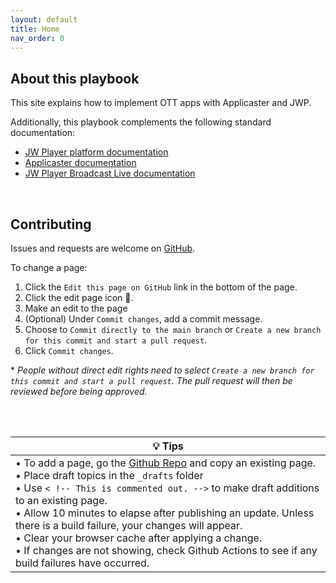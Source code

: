 ```yaml
---
layout: default
title: Home
nav_order: 0
---
```

## About this playbook
This site explains how to implement OTT apps with Applicaster and JWP.

Additionally, this playbook complements the following standard documentation:
- [JW Player platform documentation](https://docs.jwplayer.com) 
- [Applicaster documentation](https://docs.applicaster.com/)
- <a href="https://docs.vualto.com/en/latest/" target="_blank">JW Player Broadcast Live documentation</a>

<br />

## Contributing
Issues and requests are welcome on [GitHub](https://github.com/jwplayer/applicaster-docs).

To change a page:
1. Click the `Edit this page on GitHub` link in the bottom of the page.
2. Click the edit page icon 🧷.
3. Make an edit to the page
4. (Optional) Under `Commit changes`, add a commit message.
5. Choose to `Commit directly to the main branch` or `Create a new branch for this commit and start a pull request`.
6. Click `Commit changes`.

\* *People without direct edit rights need to select `Create a new branch for this commit and start a pull request`. The pull request will then be reviewed before being approved.*

<br />
<br />

| 💡 **Tips** |
|--- |
| &bull; To add a page, go the [Github Repo](https://github.com/jwplayer/applicaster-docs) and copy an existing page.<br />&bull; Place draft topics in the `_drafts` folder<br />&bull; Use `< !-- This is commented out. -->` to make draft additions to an existing page.<br />&bull; Allow 10 minutes to elapse after publishing an update. Unless there is a build failure, your changes will appear.<br />&bull; Clear your browser cache after applying a change.<br />&bull; If changes are not showing, check Github Actions to see if any build failures have occurred. |
